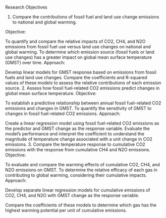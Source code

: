 Research Objectives
1. Compare the contributions of fossil fuel and land use change emissions to national and global warming.

Objective:

To quantify and compare the relative impacts of CO2, CH4, and N2O emissions from fossil fuel use versus land use changes on national and global warming.
To determine which emission source (fossil fuels or land use changes) has a greater impact on global mean surface temperature (GMST) over time.
Approach:

Develop linear models for GMST response based on emissions from fossil fuels and land use changes.
Compare the coefficients and R-squared values of these models to assess the relative contributions of each emission source.
2. Assess how fossil fuel-related CO2 emissions predict changes in global mean surface temperature.
Objective:

To establish a predictive relationship between annual fossil fuel-related CO2 emissions and changes in GMST.
To quantify the sensitivity of GMST to changes in fossil fuel-related CO2 emissions.
Approach:

Create a linear regression model using fossil fuel-related CO2 emissions as the predictor and GMST change as the response variable.
Evaluate the model’s performance and interpret the coefficient to understand the magnitude of temperature change associated with a unit change in CO2 emissions.
3. Compare the temperature response to cumulative CO2 emissions with the response from cumulative CH4 and N2O emissions.
Objective:

To evaluate and compare the warming effects of cumulative CO2, CH4, and N2O emissions on GMST.
To determine the relative efficacy of each gas in contributing to global warming, considering their cumulative impacts.
Approach:

Develop separate linear regression models for cumulative emissions of CO2, CH4, and N2O with GMST change as the response variable.

Compare the coefficients of these models to determine which gas has the highest warming potential per unit of cumulative emissions.
